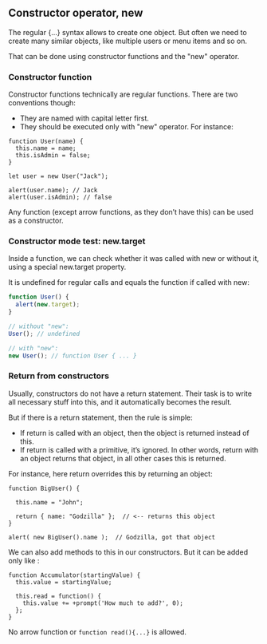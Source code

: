 
## Constructor operator, new 

The regular {...} syntax allows to create one object. But often we need to create many similar objects, like multiple users or menu items and so on.

That can be done using constructor functions and the "new" operator.

### Constructor function
Constructor functions technically are regular functions. There are two conventions though:

- They are named with capital letter first.
- They should be executed only with "new" operator.
For instance:
```JS
function User(name) {
  this.name = name;
  this.isAdmin = false;
}

let user = new User("Jack");

alert(user.name); // Jack
alert(user.isAdmin); // false
```

Any function (except arrow functions, as they don’t have this) can be used as a constructor. 

### Constructor mode test: new.target

Inside a function, we can check whether it was called with new or without it, using a special new.target property.

It is undefined for regular calls and equals the function if called with new:
```js
function User() {
  alert(new.target);
}

// without "new":
User(); // undefined

// with "new":
new User(); // function User { ... }
```

### Return from constructors
Usually, constructors do not have a return statement. Their task is to write all necessary stuff into this, and it automatically becomes the result.

But if there is a return statement, then the rule is simple:

- If return is called with an object, then the object is returned instead of this.
- If return is called with a primitive, it’s ignored.
In other words, return with an object returns that object, in all other cases this is returned.

For instance, here return overrides this by returning an object:
```JS
function BigUser() {

  this.name = "John";

  return { name: "Godzilla" };  // <-- returns this object
}

alert( new BigUser().name );  // Godzilla, got that object
```

We can also add methods to this in our constructors. But it can be added only like :
```JS
function Accumulator(startingValue) {
  this.value = startingValue;

  this.read = function() {
    this.value += +prompt('How much to add?', 0);
  };
}
```
No arrow function or ```function read(){...}``` is allowed.